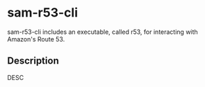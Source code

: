 # sam-r53-cli

sam-r53-cli includes an executable, called r53, for interacting with Amazon's Route 53.

## Description

DESC

